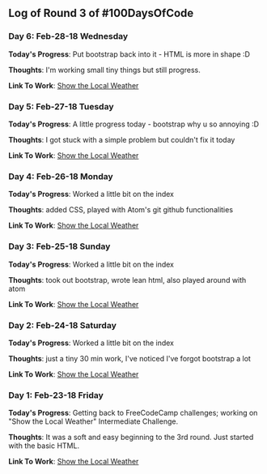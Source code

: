 ## Log of Round 3 of #100DaysOfCode


### Day 6: Feb-28-18 Wednesday
**Today's Progress**: Put bootstrap back into it - HTML is more in shape :D

**Thoughts**: I'm working small tiny things but still progress.

**Link To Work**: [Show the Local Weather](https://github.com/mijimoco/show-the-local-weather)


### Day 5: Feb-27-18 Tuesday
**Today's Progress**: A little progress today - bootstrap why u so annoying :D

**Thoughts**: I got stuck with a simple problem but couldn't fix it today

**Link To Work**: [Show the Local Weather](https://github.com/mijimoco/show-the-local-weather)


### Day 4: Feb-26-18 Monday
**Today's Progress**: Worked a little bit on the index

**Thoughts**: added CSS, played with Atom's git github functionalities

**Link To Work**: [Show the Local Weather](https://github.com/mijimoco/show-the-local-weather)



### Day 3: Feb-25-18 Sunday
**Today's Progress**: Worked a little bit on the index

**Thoughts**: took out bootstrap, wrote lean html, also played around with atom

**Link To Work**: [Show the Local Weather](https://github.com/mijimoco/show-the-local-weather)



### Day 2: Feb-24-18 Saturday
**Today's Progress**: Worked a little bit on the index

**Thoughts**: just a tiny 30 min work, I've noticed I've forgot bootstrap a lot

**Link To Work**: [Show the Local Weather](https://github.com/mijimoco/show-the-local-weather)




### Day 1: Feb-23-18 Friday
**Today's Progress**: Getting back to FreeCodeCamp challenges; working on "Show the Local Weather" Intermediate Challenge.

**Thoughts**: It was a soft and easy beginning to the 3rd round. Just started with the basic HTML.

**Link To Work**: [Show the Local Weather](https://github.com/mijimoco/show-the-local-weather)
